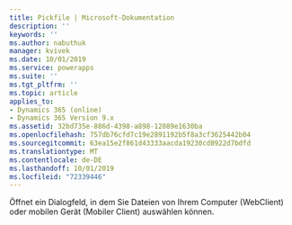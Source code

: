 ```yaml
---
title: Pickfile | Microsoft-Dokumentation
description: ''
keywords: ''
ms.author: nabuthuk
manager: kvivek
ms.date: 10/01/2019
ms.service: powerapps
ms.suite: ''
ms.tgt_pltfrm: ''
ms.topic: article
applies_to:
- Dynamics 365 (online)
- Dynamics 365 Version 9.x
ms.assetid: 32bd735e-886d-4398-a898-12089e1630ba
ms.openlocfilehash: 757db76cfd7c19e2891192b5f8a3cf3625442b04
ms.sourcegitcommit: 63ea15e2f861d43333aacda19230cd8922d7bdfd
ms.translationtype: MT
ms.contentlocale: de-DE
ms.lasthandoff: 10/01/2019
ms.locfileid: "72339446"
---
```

Öffnet ein Dialogfeld, in dem Sie Dateien von Ihrem Computer (WebClient) oder mobilen Gerät (Mobiler Client) auswählen können.
